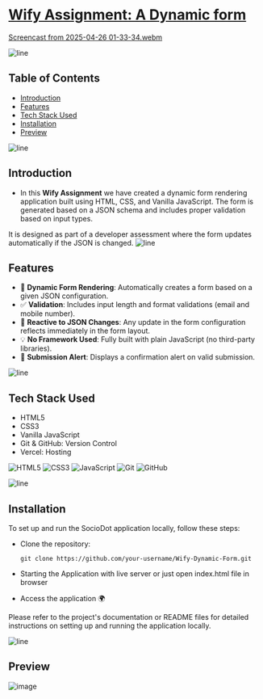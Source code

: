 # [Wify Assignment: A Dynamic form](https://wify-assignment-manish.vercel.app/)
[Screencast from 2025-04-26 01-33-34.webm](https://github.com/user-attachments/assets/1c1dc616-35e8-4fdb-80e9-6ed074728e81)

![line]

## Table of Contents

- [Introduction](#introduction)
- [Features](#features)
- [Tech Stack Used](#tech-stack-used)
- [Installation](#installation)
- [Preview](#preview)

![line]

## Introduction

- In this **Wify Assignment** we have created a dynamic form rendering application built using HTML, CSS, and Vanilla JavaScript. The form is generated based on a JSON schema and includes proper validation based on input types.

It is designed as part of a developer assessment where the form updates automatically if the JSON is changed.
![line]

## Features

- 🔧 **Dynamic Form Rendering**: Automatically creates a form based on a given JSON configuration.
- ✅ **Validation**: Includes input length and format validations (email and mobile number).
- 🔄 **Reactive to JSON Changes**: Any update in the form configuration reflects immediately in the form layout.
- 💡 **No Framework Used**: Fully built with plain JavaScript (no third-party libraries).
- 🔔 **Submission Alert**: Displays a confirmation alert on valid submission.

![line]

## Tech Stack Used

- HTML5
- CSS3
- Vanilla JavaScript
- Git & GitHub: Version Control
- Vercel: Hosting

![HTML5](https://img.shields.io/badge/html5-e34c26?style=for-the-badge&logo=html5&logoColor=white)
![CSS3](https://img.shields.io/badge/css3-264de4?style=for-the-badge&logo=css3&logoColor=white)
![JavaScript](https://img.shields.io/badge/javascript-f7df1e?style=for-the-badge&logo=javascript&logoColor=black)
![Git](https://img.shields.io/badge/git-%23F05033.svg?style=for-the-badge&logo=git&logoColor=white)
![GitHub](https://img.shields.io/badge/github-%23121011.svg?style=for-the-badge&logo=github&logoColor=white)


![line]

## Installation

To set up and run the SocioDot application locally, follow these steps:

- Clone the repository:

      git clone https://github.com/your-username/Wify-Dynamic-Form.git
  
  
- Starting the Application with live server or just open index.html file in browser


- Access the application 🌍


Please refer to the project's documentation or README files for detailed instructions on setting up and running the application locally.

![line]


## Preview
![image](https://github.com/user-attachments/assets/e6ad711a-e766-4e69-b7a0-5e27200baaa3)





[line]: https://user-images.githubusercontent.com/75939390/137615281-3a875960-92cc-407f-97fe-fd2319bdb252.png
[badges]: https://github.com/Ileriayo/markdown-badges
